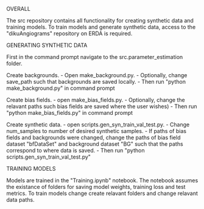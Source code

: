 OVERALL

The src repository contains all functionality for creating synthetic data and training models. 
To train models and generate synthetic data, access to the "dikuAngiograms" repository on ERDA is required.


GENERATING SYNTHETIC DATA

First in the command prompt navigate to the src.parameter_estimation folder.

Create backgrounds. 
	- Open make_background.py. 
	- Optionally, change save_path such that backgrounds are saved locally.
	- Then run "python make_background.py" in command prompt

Create bias fields. 
	- open make_bias_fields.py. 
	- Optionally, change the relavant paths such bias fields are saved where the user wishes)
	- Then run "python make_bias_fields.py" in command prompt

Create synthetic data. 
	- open scripts.gen_syn_train_val_test.py. 
	- Change num_samples to number of desired synthetic samples. 
	- If paths of bias fields and backgrounds were changed, 
	  change the paths of bias field dataset "bfDataSet" and
	  background dataset "BG" such that the paths correspond to where data is saved.
	- Then run "python scripts.gen_syn_train_val_test.py"


TRAINING MODELS

Models are trained in the "Training.ipynb" notebook. 
The notebook assumes the existance of folders for saving model weights, training loss and test metrics. 
To train models change create relavant folders and change relavant data paths. 
